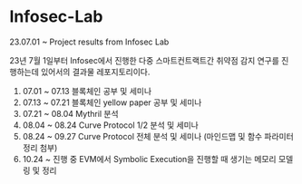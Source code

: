 # Infosec-Lab
23.07.01 ~ Project results from Infosec Lab

23년 7월 1일부터 Infosec에서 진행한 다중 스마트컨트랙트간 취약점 감지 연구를 진행하는데 있어서의 결과물 레포지토리이다.

1. 07.01 ~ 07.13 블록체인 공부 및 세미나
2. 07.13 ~ 07.21 블록체인 yellow paper 공부 및 세미나
3. 07.21 ~ 08.04 Mythril 분석
4. 08.04 ~ 08.24 Curve Protocol 1/2 분석 및 세미나
5. 08.24 ~ 09.27 Curve Protocol 전체 분석 및 세미나 (마인드맵 및 함수 파라미터 정리 첨부)
6. 10.24 ~ 진행 중 EVM에서 Symbolic Execution을 진행할 때 생기는 메모리 모델링 및 정리
